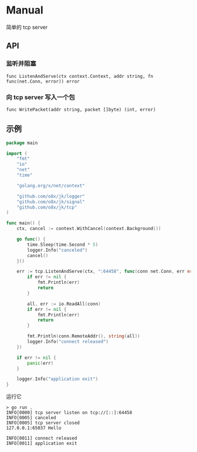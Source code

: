 Manual
===

简单的 tcp server

## API

### 监听并阻塞

    func ListenAndServe(ctx context.Context, addr string, fn func(net.Conn, error)) error

### 向 tcp server 写入一个包

    func WritePacket(addr string, packet []byte) (int, error)

## 示例

```go
package main

import (
	"fmt"
	"io"
	"net"
	"time"

	"golang.org/x/net/context"

	"github.com/o8x/jk/logger"
	"github.com/o8x/jk/signal"
	"github.com/o8x/jk/tcp"
)

func main() {
	ctx, cancel := context.WithCancel(context.Background())

	go func() {
		time.Sleep(time.Second * 5)
		logger.Info("canceled")
		cancel()
	}()

	err := tcp.ListenAndServe(ctx, ":64458", func(conn net.Conn, err error) {
		if err != nil {
			fmt.Println(err)
			return
		}

		all, err := io.ReadAll(conn)
		if err != nil {
			fmt.Println(err)
			return
		}

		fmt.Println(conn.RemoteAddr(), string(all))
		logger.Info("connect released")
	})

	if err != nil {
		panic(err)
	}

	logger.Info("application exit")
}
```

运行它

```shell
> go run .
INFO[0000] tcp server listen on tcp://[::]:64458        
INFO[0005] canceled                                     
INFO[0005] tcp server closed                            
127.0.0.1:65037 Hello

INFO[0011] connect released                             
INFO[0011] application exit  
```
